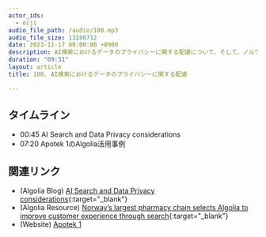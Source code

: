 ```yaml
---
actor_ids:
  - eiji
audio_file_path: /audio/100.mp3
audio_file_size: 13280712
date: 2023-11-17 00:00:00 +0900
description: AI検索におけるデータのプライバシーに関する配慮について、そして、ノルウェー最大のファーマシーチェーンのApotek1のAlgolia事例について話しました
duration: "09:31"
layout: article
title: 100. AI検索におけるデータのプライバシーに関する配慮

---
```


## タイムライン

- 00:45 AI Search and Data Privacy considerations
- 07:20 Apotek 1のAlgolia活用事例

## 関連リンク

- (Algolia Blog) [AI Search and Data Privacy considerations](https://www.algolia.com/blog/ai/ai-search-and-data-privacy-considerations/){:target="_blank"}
- (Algolia Resource) [Norway’s largest pharmacy chain selects Algolia to improve customer experience through search](https://resources.algolia.com/ecommerce/casestudy-apotek-1){:target="_blank"}
- (Website) [Apotek 1](https://www.apotek1.no/)